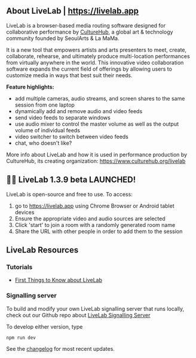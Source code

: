 ## About LiveLab | https://livelab.app

LiveLab is a browser-based media routing software designed for collaborative performance by [CultureHub](https://culturehub.org), a global art & technology community founded by SeoulArts & La MaMa.

It is a new tool that empowers artists and arts presenters to meet, create, collaborate, rehearse, and ultimately produce multi-location performances from virtually anywhere in the world. This innovative video collaboration software expands the current field of offerings by allowing users to customize media in ways that best suit their needs.

**Feature highlights:**

- add multiple cameras, audio streams, and screen shares to the same session from one laptop
- dynamically add and remove audio and video feeds
- send video feeds to separate windows
- use audio mixer to control the master volume as well as the output volume of individual feeds
- video switcher to switch between video feeds
- chat, who doesn't like?

More info about LiveLab and how it is used in performance production by CultureHub, its creating organization: https://www.culturehub.org/livelab

## 🎉🎉 LiveLab 1.3.9 beta LAUNCHED!

LiveLab is open-source and free to use. To access:

1. go to https://livelab.app using Chrome Browser or Android tablet devices
2. Ensure the appropriate video and audio sources are selected
3. Click 'start' to join a room with a randomly generated room name
4. Share the URL with other people in order to add them to the session

## LiveLab Resources

### Tutorials

- [First Things to Know about LiveLab](https://github.com/CultureHub/LiveLab/issues/6)

### Signalling server

To build and modify your own LiveLab signalling server that runs locally, check out our Github repo about [LiveLab Signalling Server](https://github.com/CultureHub/LiveLab_server)

To develop either version, type

```
npm run dev
```

See the [changelog](CHANGELOG.md) for most recent updates.

